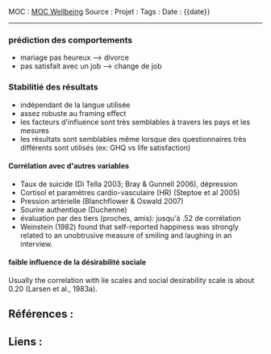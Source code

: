 MOC		: [MOC Wellbeing](MOC%20Wellbeing.md)
Source	: 
Projet	:
Tags	:
Date	: {{date}}
***
### prédiction des comportements
- mariage pas heureux --> divorce
- pas satisfait avec un job --> change de job

### Stabilitié des résultats
- indépendant de la langue utilisée
- assez robuste au framing effect
- les facteurs d'influence sont très semblables à travers les pays et les mesures
- les résultats sont semblables même lorsque des questionnaires très différents sont utilisés (ex: GHQ vs life satisfaction)

#### Corrélation avec d'autres variables
- Taux de suicide (Di Tella 2003; Bray & Gunnell 2006), dépression
- Cortisol et paramètres cardio-vasculaire (HR)  (Steptoe et al 2005)
- Pression artérielle (Blanchflower & Oswald 2007)
- Sourire authentique (Duchenne)
- évaluation par des tiers (proches, amis): jusqu'à .52 de corrélation 
-  Weinstein (1982) found that self-reported happiness was strongly related to an unobtrusive measure of smiling and laughing in an interview.

#### faible influence de la désirabilité sociale
Usually the correlation with lie scales and social desirability scale is about 0.20 (Larsen et al., 1983a).

## Références : 



## Liens :